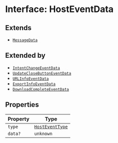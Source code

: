 # Interface: HostEventData

## Extends

- [`MessageData`](../message-data/index.md)

## Extended by

- [`IntentChangeEventData`](../intent-change-event-data/index.md)
- [`UpdateCloseButtonEventData`](../update-close-button-event-data/index.md)
- [`URLInfoEventData`](../url-info-event-data/index.md)
- [`ExportInfoEventData`](../export-info-event-data/index.md)
- [`DownloadCompleteEventData`](../download-complete-event-data/index.md)

## Properties

| Property | Type |
| ------ | ------ |
| `type` | [`HostEventType`](../../enumerations/host-event-type/index.md) |
| `data?` | `unknown` |
